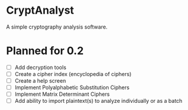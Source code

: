 # CryptAnalyst
A simple cryptography analysis software.

# Planned for 0.2
- [ ] Add decryption tools
- [ ] Create a cipher index (encyclopedia of ciphers)
- [ ] Create a help screen
- [ ] Implement Polyalphabetic Substitution Ciphers
- [ ] Implement Matrix Determinant Ciphers
- [ ] Add ability to import plaintext(s) to analyze individually or as a batch